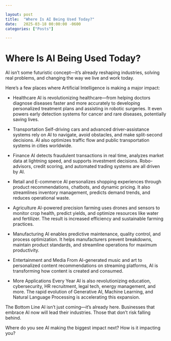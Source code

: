 ```yaml
---

layout: post
title:  "Where Is AI Being Used Today?"
date:   2025-03-18 00:00:00 -0600
categories: ["Posts"] 

---
```


# Where Is AI Being Used Today?

AI isn’t some futuristic concept—it’s already reshaping industries, solving real problems, and changing the way we live and work today.

Here’s a few places where Artificial Intelligence is making a major impact:

- Healthcare
AI is revolutionizing healthcare—from helping doctors diagnose diseases faster and more accurately to developing personalized treatment plans and assisting in robotic surgeries. It even powers early detection systems for cancer and rare diseases, potentially saving lives.

- Transportation
Self-driving cars and advanced driver-assistance systems rely on AI to navigate, avoid obstacles, and make split-second decisions. AI also optimizes traffic flow and public transportation systems in cities worldwide.

- Finance
AI detects fraudulent transactions in real time, analyzes market data at lightning speed, and supports investment decisions. Robo-advisors, credit scoring, and automated trading systems are all driven by AI.

- Retail and E-commerce
AI personalizes shopping experiences through product recommendations, chatbots, and dynamic pricing. It also streamlines inventory management, predicts demand trends, and reduces operational waste.

- Agriculture
AI-powered precision farming uses drones and sensors to monitor crop health, predict yields, and optimize resources like water and fertilizer. The result is increased efficiency and sustainable farming practices.

- Manufacturing
AI enables predictive maintenance, quality control, and process optimization. It helps manufacturers prevent breakdowns, maintain product standards, and streamline operations for maximum productivity.

- Entertainment and Media
From AI-generated music and art to personalized content recommendations on streaming platforms, AI is transforming how content is created and consumed.

- More Applications Every Year
AI is also revolutionizing education, cybersecurity, HR recruitment, legal tech, energy management, and more. The rapid evolution of Generative AI, Machine Learning, and Natural Language Processing is accelerating this expansion.

The Bottom Line
AI isn’t just coming—it’s already here. Businesses that embrace AI now will lead their industries. Those that don’t risk falling behind.

Where do you see AI making the biggest impact next? How is it impacting you?
